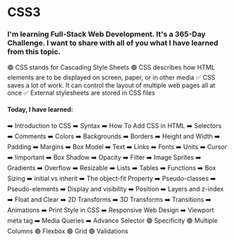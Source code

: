# CSS3

### I'm learning Full-Stack Web Development. It's a 365-Day Challenge. I want to share with all of you what I have learned from this topic.

🟢 CSS stands for Cascading Style Sheets
🟢 CSS describes how HTML elements are to be displayed on screen, paper, or in other media
✅ CSS saves a lot of work. It can control the layout of multiple web pages all at once
✅ External stylesheets are stored in CSS files

#### Today, I have learned:

➡️ Introduction to CSS
➡️ Syntax
➡️ How To Add CSS in HTML
➡️ Selectors
➡️ Comments
➡️ Colors
➡️ Backgrounds
➡️ Borders
➡️ Height and Width
➡️ Padding
➡️ Margins
➡️ Box Model
➡️ Text
➡️ Links
➡️ Fonts
➡️ Units
➡️ Cursor
➡️ !important
➡️ Box Shadow
➡️ Opacity
➡️ Filter
➡️ Image Sprites
➡️ Gradients
➡️ Overflow
➡️ Resizable
➡️ Lists
➡️ Tables
➡️ Functions
➡️ Box Sizing
➡️ initial vs inherit
➡️ The object-fit Property
➡️ Pseudo-classes
➡️ Pseudo-elements
➡️ Display and visibility
➡️ Position
➡️ Layers and z-index
➡️ Float and Clear
➡️ 2D Transforms
➡️ 3D Transforms
➡️ Transitions
➡️ Animations
➡️ Print Style in CSS
➡️ Responsive Web Design
➡️ Viewport meta tag
➡️ Media Queries
➡️ Advance Selector
🟢 Specificity
🟢 Multiple Columns
🟢 Flexbox
🟢 Grid
🟢 Validations